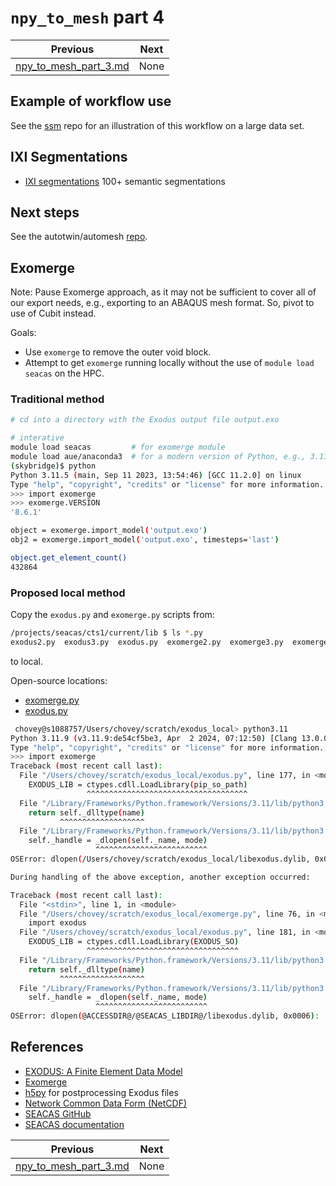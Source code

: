 # `npy_to_mesh` part 4

Previous | Next
:---: | :---:
[npy_to_mesh_part_3.md](npy_to_mesh_part_3.md) | None

## Example of workflow use

See the [ssm](https://github.com/autotwin/ssm) repo for an illustration of this
workflow on a large data set.

## IXI Segmentations

* [IXI segmentations](https://drive.google.com/drive/folders/158MXz03QCuockuRoSBpY-YuO4fni3RVD?usp=share_link) 100+ semantic segmentations

## Next steps

See the autotwin/automesh [repo](https://github.com/autotwin/automesh).

## Exomerge

Note: Pause Exomerge approach, as it may not be sufficient to cover all of our export needs, e.g., exporting to an ABAQUS mesh format.  So, pivot to use of Cubit instead.

Goals:

* Use `exomerge` to remove the outer void block.
* Attempt to get `exomerge` running locally without the use of `module load seacas` on the HPC.

###  Traditional method

```bash
# cd into a directory with the Exodus output file output.exo

# interative
module load seacas         # for exomerge module
module load aue/anaconda3  # for a modern version of Python, e.g., 3.11.5
(skybridge)$ python
Python 3.11.5 (main, Sep 11 2023, 13:54:46) [GCC 11.2.0] on linux
Type "help", "copyright", "credits" or "license" for more information.
>>> import exomerge
>>> exomerge.VERSION
'8.6.1'

object = exomerge.import_model('output.exo')
obj2 = exomerge.import_model('output.exo', timesteps='last')

object.get_element_count()
432864
```

### Proposed local method

Copy the `exodus.py` and `exomerge.py` scripts from:

```bash
/projects/seacas/cts1/current/lib $ ls *.py
exodus2.py  exodus3.py  exodus.py  exomerge2.py  exomerge3.py  exomerge.py
```

to local.

Open-source locations:

* [exomerge.py](https://github.com/sandialabs/exomerge/blob/master/exomerge.py)
* [exodus.py](https://github.com/sandialabs/seacas/blob/master/packages/seacas/scripts/exodus3.in.py)

```bash
 chovey@s1088757/Users/chovey/scratch/exodus_local> python3.11
Python 3.11.9 (v3.11.9:de54cf5be3, Apr  2 2024, 07:12:50) [Clang 13.0.0 (clang-1300.0.29.30)] on darwin
Type "help", "copyright", "credits" or "license" for more information.
>>> import exomerge
Traceback (most recent call last):
  File "/Users/chovey/scratch/exodus_local/exodus.py", line 177, in <module>
    EXODUS_LIB = ctypes.cdll.LoadLibrary(pip_so_path)
                 ^^^^^^^^^^^^^^^^^^^^^^^^^^^^^^^^^^^^
  File "/Library/Frameworks/Python.framework/Versions/3.11/lib/python3.11/ctypes/__init__.py", line 454, in LoadLibrary
    return self._dlltype(name)
           ^^^^^^^^^^^^^^^^^^^
  File "/Library/Frameworks/Python.framework/Versions/3.11/lib/python3.11/ctypes/__init__.py", line 376, in __init__
    self._handle = _dlopen(self._name, mode)
                   ^^^^^^^^^^^^^^^^^^^^^^^^^
OSError: dlopen(/Users/chovey/scratch/exodus_local/libexodus.dylib, 0x0006): tried: '/Users/chovey/scratch/exodus_local/libexodus.dylib' (no such file), '/System/Volumes/Preboot/Cryptexes/OS/Users/chovey/scratch/exodus_local/libexodus.dylib' (no such file), '/Users/chovey/scratch/exodus_local/libexodus.dylib' (no such file)

During handling of the above exception, another exception occurred:

Traceback (most recent call last):
  File "<stdin>", line 1, in <module>
  File "/Users/chovey/scratch/exodus_local/exomerge.py", line 76, in <module>
    import exodus
  File "/Users/chovey/scratch/exodus_local/exodus.py", line 181, in <module>
    EXODUS_LIB = ctypes.cdll.LoadLibrary(EXODUS_SO)
                 ^^^^^^^^^^^^^^^^^^^^^^^^^^^^^^^^^^
  File "/Library/Frameworks/Python.framework/Versions/3.11/lib/python3.11/ctypes/__init__.py", line 454, in LoadLibrary
    return self._dlltype(name)
           ^^^^^^^^^^^^^^^^^^^
  File "/Library/Frameworks/Python.framework/Versions/3.11/lib/python3.11/ctypes/__init__.py", line 376, in __init__
    self._handle = _dlopen(self._name, mode)
                   ^^^^^^^^^^^^^^^^^^^^^^^^^
OSError: dlopen(@ACCESSDIR@/@SEACAS_LIBDIR@/libexodus.dylib, 0x0006):
```

## References

* [EXODUS: A Finite Element Data Model](https://sandialabs.github.io/seacas-docs/exodusII-new.pdf)
* [Exomerge](https://github.com/sandialabs/exomerge)
* [h5py](https://docs.h5py.org/en/stable/) for postprocessing Exodus files
* [Network Common Data Form (NetCDF)](https://www.unidata.ucar.edu/software/netcdf/)
* [SEACAS GitHub](https://github.com/sandialabs/seacas)
* [SEACAS documentation](https://sandialabs.github.io/seacas-docs/sphinx/html/index.html)

Previous | Next
:---: | :---:
[npy_to_mesh_part_3.md](npy_to_mesh_part_3.md) | None
